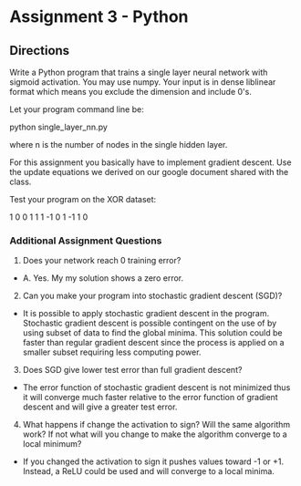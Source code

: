 # Assignment 3 - Python

## Directions
Write a Python program that trains a single layer neural network
with sigmoid activation. You may use numpy. Your input is in dense 
liblinear format which means you exclude the dimension and include 0's. 

Let your program command line be:

python single_layer_nn.py <train> <test> <n>

where n is the number of nodes in the single hidden layer.

For this assignment you basically have to implement gradient
descent. Use the update equations we derived on our google document
shared with the class.

Test your program on the XOR dataset:

1 0 0
1 1 1
-1 0 1
-1 1 0

### Additional Assignment Questions
1. Does your network reach 0 training error? 
 - A. Yes. My my solution shows a zero error.

2. Can you make your program into stochastic gradient descent (SGD)?
 - It is possible to apply stochastic gradient descent in the program. Stochastic gradient descent is possible contingent on the use of by using subset of data to find the global minima. This solution could be faster than regular gradient descent since the process is applied on a smaller subset requiring less computing power.


3. Does SGD give lower test error than full gradient descent?
 - The error function of stochastic gradient descent is not minimized thus it will converge much faster relative to the error function of gradient descent and will give a greater test error.


4. What happens if change the activation to sign? Will the same algorithm
work? If not what will you change to make the algorithm converge to a local
minimum?
 - If you changed the activation to sign it pushes values toward -1 or +1. Instead, a ReLU could be used and will converge to a local minima.
